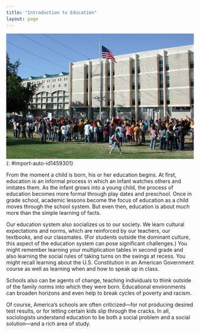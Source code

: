 ```yaml
---
title: "Introduction to Education"
layout: page
---
```



<?chapter-toc label="Learning Objectives"?>

<?cnx.eoc class="section-summary" title="Section Summary"?>

<?cnx.eoc class="section-quiz" title="Section Quiz"?>

<?cnx.eoc class="short-answer" title="Short Answer"?>

<?cnx.eoc class="further-research" title="Further Research"?>

<?cnx.eoc class="references" title="References"?>

 ![Students standing on the grounds of a high school or college campus. ](../resources/Figure_16_00_01.jpg "Schools teach us far more than reading, writing, and arithmetic. They also socialize us to cultural norms and expectations. (Photo courtesy of Editor B/flickr)"){: #import-auto-id1459301}

From the moment a child is born, his or her education begins. At first, education is an informal process in which an infant watches others and imitates them. As the infant grows into a young child, the process of education becomes more formal through play dates and preschool. Once in grade school, academic lessons become the focus of education as a child moves through the school system. But even then, education is about much more than the simple learning of facts.

Our education system also socializes us to our society. We learn cultural expectations and norms, which are reinforced by our teachers, our textbooks, and our classmates. (For students outside the dominant culture, this aspect of the education system can pose significant challenges.) You might remember learning your multiplication tables in second grade and also learning the social rules of taking turns on the swings at recess. You might recall learning about the U.S. Constitution in an American Government course as well as learning when and how to speak up in class.

Schools also can be agents of change, teaching individuals to think outside of the family norms into which they were born. Educational environments can broaden horizons and even help to break cycles of poverty and racism.

Of course, America’s schools are often criticized—for not producing desired test results, or for letting certain kids slip through the cracks. In all, sociologists understand education to be both a social problem and a social solution—and a rich area of study.


